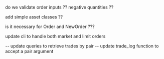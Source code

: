 do we validate order inputs ??
negative quantities ??

add simple asset classes ??

is it necessary for Order and NewOrder ???

update cli to handle both market and limit orders

-- update queries to retrieve trades by pair
-- update trade_log function to accept a pair argument